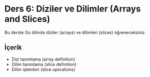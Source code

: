 # Ders 6: Diziler ve Dilimler (Arrays and Slices)

Bu derste Go dilinde diziler (arrays) ve dilimleri (slices) öğreneceksiniz.

## İçerik

- Dizi tanımlama (array definition)
- Dilim tanımlama (slice definition)
- Dilim işlemleri (slice operations)
